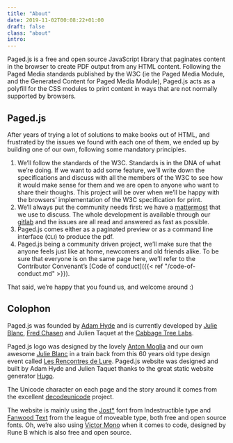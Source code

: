 ```yaml
---
title: "About"
date: 2019-11-02T00:08:22+01:00
draft: false
class: "about"
intro: 
---
```


Paged.js is a free and open source JavaScript library that paginates content in the browser to create PDF output from any HTML content. Following the Paged Media standards published by the W3C (ie the Paged Media Module, and the Generated Content for Paged Media Module), Paged.js acts as a polyfill for the CSS modules to print content in ways that are not normally supported by browsers.

## Paged.js

After years of trying a lot of solutions to make books out of HTML, and frustrated by the issues we found with each one of them, we ended up by building one of our own, following some mandatory principles.

1. We’ll follow the standards of the W3C. Standards is in the DNA of what we’re doing. If we want to add some feature, we'll write down the specifications and discuss with all the members of the W3C to see how it would make sense for them and we are open to anyone who want to share their thoughs. This project will be over when we’ll be happy with the browsers’ implementation of the W3C specification for print.
2. We’ll always put the community needs first: we have a [mattermost](https://mattermost.pagedmedia.org) that we use to discuss. The whole development is available through our [gitlab](https://gitlab.pagedmedia.org) and the issues are all read and answered as fast as possible.
3. Paged.js comes either as a paginated preview or as a command line interface (<small>CLI</small>) to produce the pdf.
4. Paged.js being a community driven project, we’ll make sure that the anyone feels just like at home, newcomers and old friends alike. To be sure that everyone is on the same page here, we’ll refer to the Contributor Convenant’s [Code of conduct]({{< ref "/code-of-conduct.md" >}}).

That said, we’re happy that you found us, and welcome around :)



## Colophon


Paged.js was founded by [Adam Hyde](https://www.adamhyde.net) and is currently developed by [Julie Blanc](http://julie-blanc.fr), [Fred Chasen](http://fchasen.com/) and Julien Taquet at the [Cabbage Tree Labs](https://www.cabbagetreelabs.org). 

Paged.js logo was designed by the lovely [Anton Moglia](http://moglia.fr/) and our own awesome [Julie Blanc](http://julie-blanc.fr) in a train back from this 60 years old type design event called [Les Rencontres de Lure](http://delure.org). 
Paged.js website was designed and built by Adam Hyde and Julien Taquet thanks to the great static website generator [Hugo](https://gohugo.io/). 

<!-- Minipax, the extraordinary font used on the website was designed by Raphaël Ronot and is exclusively offered through the open and independant [Velvetyne](https://www.velvetyne.fr/) type foundry.  -->
The Unicode character on each page and the story around it comes from the excellent [decodeunicode](https://www.decodeunicode.org/) project.

The website is mainly using the [Jost*](https://indestructibletype.com/Jost.html) font from Indestructible type and [Fanwood Text](https://www.theleagueofmoveabletype.com/fanwood) from the league of moveable type, both free and open source fonts. Oh, we’re also using [Victor Mono](https://rubjo.github.io/victor-mono/) when it comes to code, designed by Rune B which is also free and open source.  
